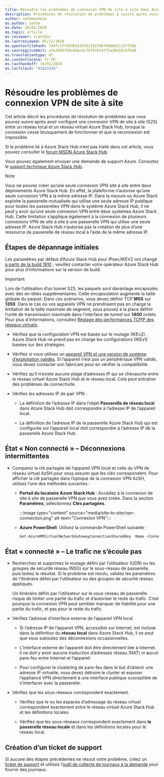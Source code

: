 ```yaml
---
title: Résoudre les problèmes de connexion VPN de site à site dans Azure Stack Hub
description: Procédures de résolution de problèmes à suivre après avoir configuré une connexion VPN de site à site entre un réseau local et un réseau virtuel Azure Stack Hub.
author: sethmanheim
ms.author: sethm
ms.date: 10/01/2020
ms.topic: article
ms.reviewer: sranthar
ms.lastreviewed: 05/12/2020
ms.openlocfilehash: 7d4fc17759365434f6179229674b0bb21137f58b
ms.sourcegitcommit: a1e2003fb9c6dacdc76f97614ff5a26a5b197b49
ms.translationtype: HT
ms.contentlocale: fr-FR
ms.lasthandoff: 10/01/2020
ms.locfileid: "91623334"
---
```

# <a name="troubleshoot-site-to-site-vpn-connections"></a>Résoudre les problèmes de connexion VPN de site à site

Cet article décrit les procédures de résolution de problèmes que vous pouvez suivre après avoir configuré une connexion VPN de site à site (S2S) entre un réseau local et un réseau virtuel Azure Stack Hub, lorsque la connexion cesse brusquement de fonctionner et que la reconnexion est impossible.

Si le problème lié à Azure Stack Hub n’est pas traité dans cet article, vous pouvez consulter le [forum MSDN Azure Stack Hub](https://social.msdn.microsoft.com/Forums/azure/home?forum=azurestack).

Vous pouvez également envoyer une demande de support Azure. Consultez le [support technique Azure Stack Hub](../operator/azure-stack-manage-basics.md#where-to-get-support).

> [!NOTE]
> Vous ne pouvez créer qu’une seule connexion VPN site à site entre deux déploiements Azure Stack Hub. En effet, la plateforme n’autorise qu’une seule connexion VPN à la même adresse IP. Dans la mesure où Azure Stack exploite la passerelle mutualisée qui utilise une seule adresse IP publique pour toutes les passerelles VPN dans le système Azure Stack Hub, il ne peut y avoir qu’une seule connexion VPN entre deux systèmes Azure Stack Hub. Cette limitation s’applique également à la connexion de plusieurs connexions VPN de site à site à une passerelle VPN qui utilise une seule adresse IP. Azure Stack Hub n’autorise pas la création de plus d’une ressource de passerelle de réseau local à l’aide de la même adresse IP.

## <a name="initial-troubleshooting-steps"></a>Étapes de dépannage initiales

Les paramètres par défaut d’Azure Stack Hub pour IPsec/IKEV2 ont changé [à partir de la build 1910](../user/azure-stack-vpn-gateway-settings.md#ike-phase-1-main-mode-parameters) ; veuillez contacter votre opérateur Azure Stack Hub pour plus d’informations sur la version de build.

> [!IMPORTANT]
> Lors de l’utilisation d’un tunnel S2S, les paquets sont davantage encapsulés avec des en-têtes supplémentaires. Cette encapsulation augmente la taille globale du paquet. Dans ces scénarios, vous devez définir TCP **MSS** sur **1350**. Dans le cas où vos appareils VPN ne prendraient pas en charge la limitation de la taille maximale de segment, vous pouvez à la place définir l’unité de transmission maximale dans l’interface de tunnel sur **1400** octets. Pour plus d’informations, consultez [Réglage des performances TCPIP des réseaux virtuels](/azure/virtual-network/virtual-network-tcpip-performance-tuning).

- Vérifiez que la configuration VPN est basée sur le routage (IKEv2). Azure Stack Hub ne prend pas en charge les configurations (IKEv1) basées sur des stratégies.

- Vérifiez si vous utilisez un [appareil VPN et une version de système d’exploitation validés](/azure/vpn-gateway/vpn-gateway-about-vpn-devices#devicetable). Si l’appareil n’est pas un périphérique VPN validé, vous devez contacter son fabricant pour en vérifier la compatibilité.

- Vérifiez qu’il n’existe aucune plage d’adresses IP qui se chevauche entre le réseau virtuel Azure Stack Hub et le réseau local. Cela peut entraîner des problèmes de connectivité. 

- Vérifiez les adresses IP de pair VPN :

  - La définition de l’adresse IP dans l’objet **Passerelle de réseau local** dans Azure Stack Hub doit correspondre à l’adresse IP de l’appareil local.

  - La définition de l’adresse IP de la passerelle Azure Stack Hub qui est configurée sur l’appareil local doit correspondre à l’adresse IP de la passerelle Azure Stack Hub.

## <a name="status-not-connected---intermittent-disconnects"></a>État « Non connecté » – Déconnexions intermittentes

- Comparez la clé partagée de l’appareil VPN local et celle du VPN de réseau virtuel AzSH pour vous assurer que les clés correspondent. Pour afficher la clé partagée dans l’optique de la connexion VPN AzSH, utilisez l’une des méthodes suivantes :

  - **Portail du locataire Azure Stack Hub** : Accédez à la connexion de site à site de passerelle VPN que vous avez créée. Dans la section **Paramètres**, sélectionnez **Clés partagées**.

      :::image type="content" source="media/site-to-site/vpn-connection.png" alt-text="Connexion VPN":::

  - **Azure PowerShell**: Utilisez la commande PowerShell suivante :

      ```powershell
      Get-AzureRMVirtualNetworkGatewayConnectionSharedKey -Name <Connection name> -ResourceGroupName <Resource group>
      ```

## <a name="status-connected--traffic-not-flowing"></a>État « connecté » – Le trafic ne s’écoule pas

- Recherchez et supprimez le routage défini par l’utilisateur (UDR) ou les groupes de sécurité réseau (NSG) sur le sous-réseau de passerelle, puis testez le résultat. Si le problème est résolu, validez les paramètres de l’itinéraire défini par l’utilisateur ou des groupes de sécurité réseau appliqués.

   Un itinéraire défini par l’utilisateur sur le sous-réseau de passerelle risque de limiter une partie du trafic et d’autoriser le reste du trafic. C’est pourquoi la connexion VPN peut sembler manquer de fiabilité pour une partie du trafic, et pas pour le reste du trafic.

- Vérifiez l’adresse d’interface externe de l’appareil VPN local. 

  - Si l’adresse IP de l’appareil VPN, accessible sur Internet, est incluse dans la définition du **réseau local** dans Azure Stack Hub, il se peut que vous subissiez des déconnexions occasionnelles.

  - L’interface externe de l’appareil doit être directement liée à Internet. Il ne doit y avoir aucune traduction d’adresses réseau (NAT) ni aucun pare-feu entre Internet et l’appareil.

  - Pour configurer le clustering de pare-feu dans le but d’obtenir une adresse IP virtuelle, vous devez détruire le cluster et exposer l’appliance VPN directement à une interface publique susceptible de s’interfacer avec la passerelle.

- Vérifiez que les sous-réseaux correspondent exactement.

  - Vérifiez que le ou les espaces d’adressage du réseau virtuel correspondent exactement entre le réseau virtuel Azure Stack Hub et les définitions locales.

  - Vérifiez que les sous-réseaux correspondent exactement dans **la passerelle réseau locale** et dans les définitions locales pour le réseau local.

## <a name="create-a-support-ticket"></a>Création d’un ticket de support

Si aucune des étapes précédentes ne résout votre problème, créez un [ticket de support](../operator/azure-stack-manage-basics.md#where-to-get-support) et utilisez l’[outil de collecte de journaux à la demande](../operator/azure-stack-diagnostic-log-collection-overview.md) pour fournir des journaux.
